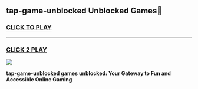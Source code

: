 
## tap-game-unblocked Unblocked Games👋
<h3>
<a href="https://news.freeplayer.one?title=tap-game-unblocked&ref=16F">CLICK TO PLAY</a></h3>
<hr>

<h3>
<a href="https://news.freeplayer.one?title=tap-game-unblocked&ref=16F">CLICK 2 PLAY</a>
  
</h3>

<a href="https://news.freeplayer.one?title=tap-game-unblocked&ref=16F/"><img src="https://clearcache.store/games.png"></a>


**tap-game-unblocked games unblocked: Your Gateway to Fun and Accessible Online Gaming**
